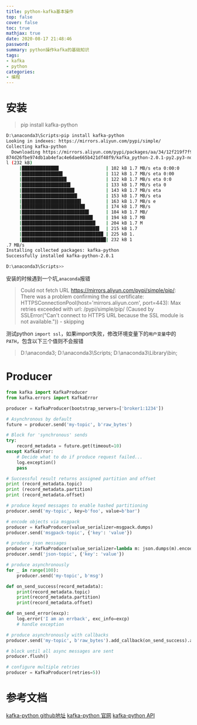 ```yaml
---
title: python-kafka基本操作
top: false
cover: false
toc: true
mathjax: true
date: 2020-08-17 21:48:46
password:
summary: python操作kafka的基础知识
tags:
- kafka
- python
categories:
- 编程
---
```


# 安装

> pip install kafka-python

```bash
D:\anaconda3\Scripts>pip install kafka-python
Looking in indexes: https://mirrors.aliyun.com/pypi/simple/
Collecting kafka-python
  Downloading https://mirrors.aliyun.com/pypi/packages/aa/34/12f219f7f9e68e79a54
874d26fbe974db1ab4efac4e6dae665b421df48f9/kafka_python-2.0.1-py2.py3-none-any.wh
l (232 kB)
     |██████████████                  | 102 kB 1.7 MB/s eta 0:00:0
     |███████████████▌                | 112 kB 1.7 MB/s eta 0:00
     |█████████████████               | 122 kB 1.7 MB/s eta 0:0
     |██████████████████▌             | 133 kB 1.7 MB/s eta 0
     |████████████████████            | 143 kB 1.7 MB/s eta
     |█████████████████████           | 153 kB 1.7 MB/s eta
     |██████████████████████▌         | 163 kB 1.7 MB/s e
     |████████████████████████        | 174 kB 1.7 MB/s
     |█████████████████████████▌      | 184 kB 1.7 MB/
     |███████████████████████████     | 194 kB 1.7 MB
     |████████████████████████████    | 204 kB 1.7 M
     |█████████████████████████████▌  | 215 kB 1.7
     |███████████████████████████████ | 225 kB 1.
     |████████████████████████████████| 232 kB 1
.7 MB/s
Installing collected packages: kafka-python
Successfully installed kafka-python-2.0.1

D:\anaconda3\Scripts>>
```

安装的时候遇到一个坑,`anaconda`报错

>Could not fetch URL https://mirrors.aliyun.com/pypi/simple/pip/: There was a problem confirming the ssl certificate: HTTPSConnectionPool(host='mirrors.aliyun.com', port=443): Max retries exceeded with url: /pypi/simple/pip/ (Caused by SSLError("Can't connect to HTTPS URL because the SSL module is not available.")) - skipping

测试python `import ssl`，如果import失败，修改环境变量下的`用户变量`中的`PATH`，包含以下三个值则不会报错

>D:\anaconda3;
>D:\anaconda3\Scripts;
>D:\anaconda3\Library\bin;

# Producer

```python
from kafka import KafkaProducer
from kafka.errors import KafkaError

producer = KafkaProducer(bootstrap_servers=['broker1:1234'])

# Asynchronous by default
future = producer.send('my-topic', b'raw_bytes')

# Block for 'synchronous' sends
try:
    record_metadata = future.get(timeout=10)
except KafkaError:
    # Decide what to do if produce request failed...
    log.exception()
    pass

# Successful result returns assigned partition and offset
print (record_metadata.topic)
print (record_metadata.partition)
print (record_metadata.offset)

# produce keyed messages to enable hashed partitioning
producer.send('my-topic', key=b'foo', value=b'bar')

# encode objects via msgpack
producer = KafkaProducer(value_serializer=msgpack.dumps)
producer.send('msgpack-topic', {'key': 'value'})

# produce json messages
producer = KafkaProducer(value_serializer=lambda m: json.dumps(m).encode('ascii'))
producer.send('json-topic', {'key': 'value'})

# produce asynchronously
for _ in range(100):
    producer.send('my-topic', b'msg')

def on_send_success(record_metadata):
    print(record_metadata.topic)
    print(record_metadata.partition)
    print(record_metadata.offset)

def on_send_error(excp):
    log.error('I am an errback', exc_info=excp)
    # handle exception

# produce asynchronously with callbacks
producer.send('my-topic', b'raw_bytes').add_callback(on_send_success).add_errback(on_send_error)

# block until all async messages are sent
producer.flush()

# configure multiple retries
producer = KafkaProducer(retries=5))
```

# 参考文档

[kafka-python github地址](https://github.com/dpkp/kafka-python)
[kafka-python 官网](https://pypi.org/project/kafka-python/)
[kafka-python API](https://kafka-python.readthedocs.io/en/master/)
